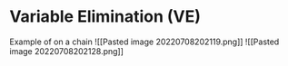 # Variable Elimination (VE)

Example of on a chain
![[Pasted image 20220708202119.png]]
![[Pasted image 20220708202128.png]]

